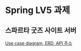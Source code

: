 # Spring LV5 과제

## 스파르타 굿즈 사이트 서버

[Use case diagram, ERD, API 주소](https://tough-spectacles-432.notion.site/Spring-lv5-314e79d3a5314c1c96dfc869545de45b?pvs=4)
